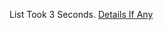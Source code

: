 List Took 3 Seconds.
[Details If Any](https://github.com/deathbybandaid/piholeparser/blob/master/RecentRunLogs/parsingscripts/add2o7Net.md)

